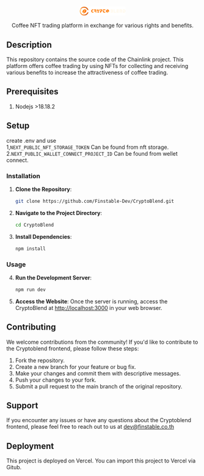 <p align="center">
  <a href="https://crypto-coff.vercel.app/" target="_blank"><img src="./public/image/Logo.png" width="120" alt="CryptoBlend" /></a>
</p>

<p align="center">
Coffee NFT trading platform in exchange for various rights and benefits.</p><p align="center">

## Description

This repository contains the source code of the Chainlink project. This platform offers coffee trading by using NFTs for collecting and receiving various benefits to increase the attractiveness of coffee trading.

## Prerequisites

1. Nodejs >18.18.2

## Setup
create .env and use  
1,`NEXT_PUBLIC_NFT_STORAGE_TOKEN` Can be found from nft storage.
2.`NEXT_PUBLIC_WALLET_CONNECT_PROJECT_ID` Can be found from wellet connect.

### Installation
1. **Clone the Repository**: 

   ```bash
   git clone https://github.com/Finstable-Dev/CryptoBlend.git
   ```
   
2. **Navigate to the Project Directory**:

   ```bash
   cd CryptoBlend
   ```
4. **Install Dependencies**:
   
   ```bash
   npm install
   ```
   
### Usage

4. **Run the Development Server**:
   
   ```bash
   npm run dev
   ```

5. **Access the Website**:
   Once the server is running, access the CryptoBlend  at [http://localhost:3000](http://localhost:3000) in your web browser.

## Contributing

We welcome contributions from the community! If you'd like to contribute to the Cryptoblend frontend, please follow these steps:

1. Fork the repository.
2. Create a new branch for your feature or bug fix.
3. Make your changes and commit them with descriptive messages.
4. Push your changes to your fork.
5. Submit a pull request to the main branch of the original repository.

## Support
   If you encounter any issues or have any questions about the Cryptoblend frontend, please feel free to reach out to us at dev@finstable.co.th
## Deployment

This project is deployed on Vercel. You can import this project to Vercel via Gitub.
